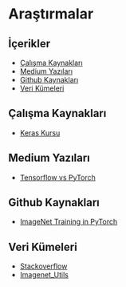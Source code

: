 # Araştırmalar <!-- omit in toc -->

<!-- TODO: Yapay zeka alanı bu repo olsun -->

## İçerikler <!-- omit in toc -->

- [Çalışma Kaynakları](#%C3%A7al%C4%B1%C5%9Fma-kaynaklar%C4%B1)
- [Medium Yazıları](#medium-yaz%C4%B1lar%C4%B1)
- [Github Kaynakları](#github-kaynaklar%C4%B1)
- [Veri Kümeleri](#veri-k%C3%BCmeleri)

## Çalışma Kaynakları

- [Keras Kursu][Keras ~ Datacamp]

## Medium Yazıları

- [Tensorflow vs PyTorch]

## Github Kaynakları

- [ImageNet Training in PyTorch]

## Veri Kümeleri

- [Stackoverflow](https://stackoverflow.com/a/48974854/9770490)
- [Imagenet_Utils](https://github.com/tzutalin/ImageNet_Utils)

[Tensorflow vs PyTorch]: https://towardsdatascience.com/which-deep-learning-framework-is-growing-fastest-3f77f14aa318
[ImageNet Training in PyTorch]: https://github.com/diux-dev/cluster/tree/master/pytorch#data-preparation
[Keras ~ Datacamp]: https://www.datacamp.com/courses/deep-learning-in-python
